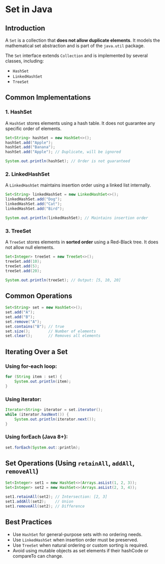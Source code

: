 # Set in Java

## Introduction

A `Set` is a collection that **does not allow duplicate elements**. It models the mathematical set abstraction and is part of the `java.util` package.

The `Set` interface extends `Collection` and is implemented by several classes, including:

- `HashSet`
- `LinkedHashSet`
- `TreeSet`

## Common Implementations

### 1. HashSet

A `HashSet` stores elements using a hash table. It does not guarantee any specific order of elements.

```java
Set<String> hashSet = new HashSet<>();
hashSet.add("Apple");
hashSet.add("Banana");
hashSet.add("Apple"); // Duplicate, will be ignored

System.out.println(hashSet); // Order is not guaranteed
```

### 2. LinkedHashSet

A `LinkedHashSet` maintains insertion order using a linked list internally.

```java
Set<String> linkedHashSet = new LinkedHashSet<>();
linkedHashSet.add("Dog");
linkedHashSet.add("Cat");
linkedHashSet.add("Bird");

System.out.println(linkedHashSet); // Maintains insertion order
```

### 3. TreeSet

A `TreeSet` stores elements in **sorted order** using a Red-Black tree. It does not allow null elements.

```java
Set<Integer> treeSet = new TreeSet<>();
treeSet.add(10);
treeSet.add(5);
treeSet.add(20);

System.out.println(treeSet); // Output: [5, 10, 20]
```

## Common Operations

```java
Set<String> set = new HashSet<>();
set.add("A");
set.add("B");
set.remove("A");
set.contains("B"); // true
set.size();        // Number of elements
set.clear();       // Removes all elements
```

## Iterating Over a Set

### Using for-each loop:

```java
for (String item : set) {
    System.out.println(item);
}
```

### Using iterator:

```java
Iterator<String> iterator = set.iterator();
while (iterator.hasNext()) {
    System.out.println(iterator.next());
}
```

### Using forEach (Java 8+):

```java
set.forEach(System.out::println);
```

## Set Operations (Using `retainAll`, `addAll`, `removeAll`)

```java
Set<Integer> set1 = new HashSet<>(Arrays.asList(1, 2, 3));
Set<Integer> set2 = new HashSet<>(Arrays.asList(2, 3, 4));

set1.retainAll(set2); // Intersection: [2, 3]
set1.addAll(set2);    // Union
set1.removeAll(set2); // Difference
```

## Best Practices

- Use `HashSet` for general-purpose sets with no ordering needs.
- Use `LinkedHashSet` when insertion order must be preserved.
- Use `TreeSet` when natural ordering or custom sorting is required.
- Avoid using mutable objects as set elements if their hashCode or compareTo can change.
